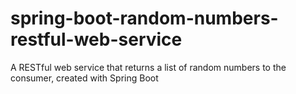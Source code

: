 # spring-boot-random-numbers-restful-web-service
A RESTful web service that returns a list of random numbers to the consumer, created with Spring Boot
